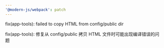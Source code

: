 ```yaml
---
'@modern-js/webpack': patch
---
```


fix(app-tools): failed to copy HTML from config/public dir

fix(app-tools): 修复从 config/public 拷贝 HTML 文件时可能出现编译错误的问题
